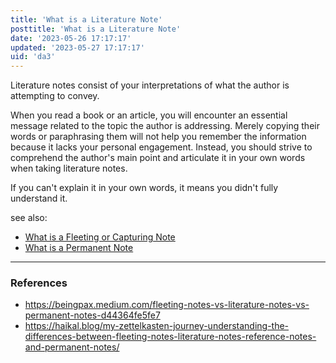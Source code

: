 ```yaml
---
title: 'What is a Literature Note'
posttitle: 'What is a Literature Note'
date: '2023-05-26 17:17:17'
updated: '2023-05-27 17:17:17'
uid: 'da3'
---
```


Literature notes consist of your interpretations of what the author is attempting to convey.

When you read a book or an article, you will encounter an essential message related to the topic the author is addressing. Merely copying their words or paraphrasing them will not help you remember the information because it lacks your personal engagement. Instead, you should strive to comprehend the author's main point and articulate it in your own words when taking literature notes.

If you can't explain it in your own words, it means you didn't fully understand it.

see also:
- [What is a Fleeting or Capturing Note](./da2)
- [What is a Permanent Note](./da4)

---

### References
- https://beingpax.medium.com/fleeting-notes-vs-literature-notes-vs-permanent-notes-d44364fe5fe7
- https://haikal.blog/my-zettelkasten-journey-understanding-the-differences-between-fleeting-notes-literature-notes-reference-notes-and-permanent-notes/